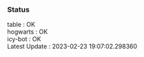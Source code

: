 ### Status


table : OK  
hogwarts : OK  
icy-bot : OK  
Latest Update : 2023-02-23 19:07:02.298360
